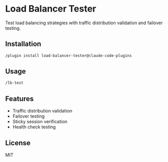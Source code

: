# Load Balancer Tester

Test load balancing strategies with traffic distribution validation and failover testing.

## Installation
```bash
/plugin install load-balancer-tester@claude-code-plugins
```

## Usage
```bash
/lb-test
```

## Features
- Traffic distribution validation
- Failover testing
- Sticky session verification
- Health check testing

## License
MIT
